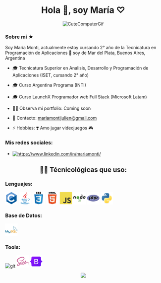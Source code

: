 <h1 align="center">Hola 👋, soy María ♡</h1>

<div align="center">
  <img src="https://i.pinimg.com/originals/f0/22/6f/f0226f99c0695bc9e52512bdb2a61fcc.gif" alt="CuteComputerGif" 
       max-height="600" max-width="1000" />
</div>

<h3>Sobre mí ★</h3>
<p>Soy María Monti, actualmente estoy cursando 2° año de la Tecnicatura en Programación de Aplicaciones 🚀 soy de Mar del Plata, Buenos Aires, Argentina</p>

- 🎓 Tecnicatura Superior en Analisis, Desarrollo y Programación de Aplicaciones (ISET, cursando 2° año)

- 🎓 Curso Argentina Programa (INTI)

- 🎓 Curso LaunchX Programador web Full Stack (Microsoft Latam)

- 👩‍💻 Observa mi portfolio: Coming soon

- 📧 Contacto: mariamontijulien@gmail.com

- ⚡ Hobbies: ❣️ Amo jugar videojuegos 🎮 

<h3 align="left">Mis redes sociales:</h3>

- <a href="https://www.linkedin.com/in/mariamonti/" target="blank"><img align="center" src="https://raw.githubusercontent.com/rahuldkjain/github-profile-readme-generator/master/src/images/icons/Social/linked-in-alt.svg" alt="https://www.linkedin.com/in/mariamonti/" height="20" width="30" /></a>

<h2 align="center">👩‍💻 Técnicológicas que uso:</h2>

<h3 align="left">Lenguajes:</h3>
<p align="left">
  <img src="https://raw.githubusercontent.com/devicons/devicon/master/icons/c/c-original.svg" alt="c" width="40" height="40"/> 
  <img src="https://raw.githubusercontent.com/devicons/devicon/master/icons/java/java-original.svg" alt="c" width="40" height="40"/>
  <img src="https://raw.githubusercontent.com/devicons/devicon/master/icons/css3/css3-original-wordmark.svg" alt="css3" width="40" height="40"/> 
  <img src="https://raw.githubusercontent.com/devicons/devicon/master/icons/html5/html5-original-wordmark.svg" alt="html5" width="40" height="40"/>
  <img src="https://raw.githubusercontent.com/devicons/devicon/master/icons/javascript/javascript-original.svg" alt="javascript" width="40" height="40"/> 
  <img src="https://raw.githubusercontent.com/devicons/devicon/master/icons/nodejs/nodejs-original-wordmark.svg" alt="nodejs" width="40" height="40"/> 
  <img src="https://raw.githubusercontent.com/devicons/devicon/master/icons/php/php-original.svg" alt="php" width="40" height="40"/>
  <img src="https://raw.githubusercontent.com/devicons/devicon/master/icons/python/python-original.svg" alt="python" width="40" height="40"/> 
</p>

<h3 align="left">Base de Datos:</h3>
<p align="left">
  <img src="https://raw.githubusercontent.com/devicons/devicon/master/icons/mysql/mysql-original-wordmark.svg" alt="mysql" width="40" height="40"/>
</p>

<h3 align="left">Tools:</h3>
<p align="left">
  <img src="https://www.vectorlogo.zone/logos/git-scm/git-scm-icon.svg" alt="git" width="40" height="40"/>  
  <img src="https://raw.githubusercontent.com/devicons/devicon/master/icons/sass/sass-original.svg" alt="sass" width="40" height="40"/>  
  <img src="https://raw.githubusercontent.com/devicons/devicon/master/icons/bootstrap/bootstrap-original.svg" alt="sass" width="40" height="40"/>  
</p>
<!--Footer--> 
<p align="center">
  <img src="https://capsule-render.vercel.app/api?type=waving&color=gradient&height=65&section=footer"/>
</p>
